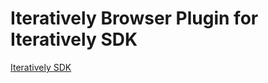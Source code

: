 # Iteratively Browser Plugin for Iteratively SDK

[Iteratively SDK](https://github.com/amplitude/itly-sdk/blob/master/README.md)

